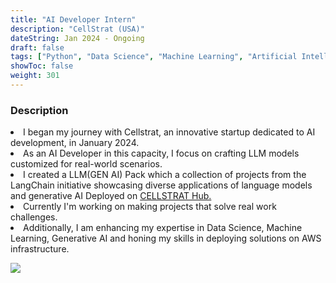 ```yaml
---
title: "AI Developer Intern"
description: "CellStrat (USA)"
dateString: Jan 2024 - Ongoing
draft: false
tags: ["Python", "Data Science", "Machine Learning", "Artificial Intelligence", "Computer Vision", "Automation"]
showToc: false
weight: 301
--- 
```


### Description

<li>I began my journey with Cellstrat, an innovative startup dedicated to AI development, in January 2024. 
</li>
<li>As an AI Developer in this capacity, I focus on crafting LLM models customized for real-world scenarios.</li> 
<li>I created a LLM(GEN AI) Pack which a collection of projects from the LangChain initiative showcasing diverse applications of language models and 
    generative AI Deployed on <a href="https://console.cellstrathub.com/packs/langchain-gen-ai">CELLSTRAT Hub.</a></li>
<li>Currently I'm working on making projects that solve real work challenges.</li>    
<li> Additionally, I am enhancing my expertise in Data Science, Machine Learning, Generative AI and honing my skills in deploying solutions on AWS infrastructure.
 </li>

![](/experience/CellStrat/img1.jpeg#center)